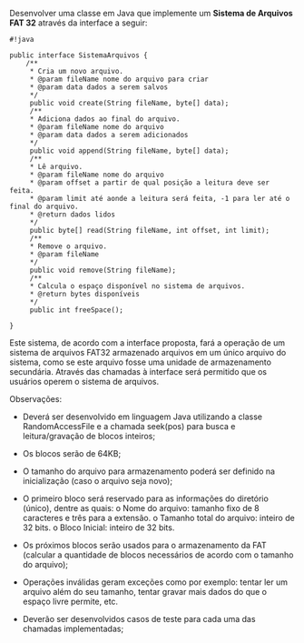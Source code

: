 Desenvolver uma classe em Java que implemente um **Sistema de Arquivos FAT 32** através da
interface a seguir:

```
#!java

public interface SistemaArquivos {
    /**
     * Cria um novo arquivo.
     * @param fileName nome do arquivo para criar
     * @param data dados a serem salvos
     */
     public void create(String fileName, byte[] data);
     /**
     * Adiciona dados ao final do arquivo.
     * @param fileName nome do arquivo
     * @param data dados a serem adicionados
     */
     public void append(String fileName, byte[] data);
     /**
     * Lê arquivo.
     * @param fileName nome do arquivo
     * @param offset a partir de qual posição a leitura deve ser feita.
     * @param limit até aonde a leitura será feita, -1 para ler até o final do arquivo.
     * @return dados lidos
     */
     public byte[] read(String fileName, int offset, int limit);
     /**
     * Remove o arquivo.
     * @param fileName
     */
     public void remove(String fileName);
     /**
     * Calcula o espaço disponível no sistema de arquivos.
     * @return bytes disponíveis
     */
     public int freeSpace();

}
```


Este sistema, de acordo com a interface proposta, fará a operação de um sistema de arquivos
FAT32 armazenado arquivos em um único arquivo do sistema, como se este arquivo fosse uma
unidade de armazenamento secundária. Através das chamadas à interface será permitido que
os usuários operem o sistema de arquivos.

Observações:

* Deverá ser desenvolvido em linguagem Java utilizando a classe RandomAccessFile e a
chamada seek(pos) para busca e leitura/gravação de blocos inteiros;

* Os blocos serão de 64KB;

* O tamanho do arquivo para armazenamento poderá ser definido na inicialização (caso
o arquivo seja novo);

* O primeiro bloco será reservado para as informações do diretório (único), dentre as
quais:
o Nome do arquivo: tamanho fixo de 8 caracteres e três para a extensão.
o Tamanho total do arquivo: inteiro de 32 bits.
o Bloco Inicial: inteiro de 32 bits.

* Os próximos blocos serão usados para o armazenamento da FAT (calcular a
quantidade de blocos necessários de acordo com o tamanho do arquivo);

* Operações inválidas geram exceções como por exemplo: tentar ler um arquivo além
do seu tamanho, tentar gravar mais dados do que o espaço livre permite, etc.

* Deverão ser desenvolvidos casos de teste para cada uma das chamadas
implementadas;